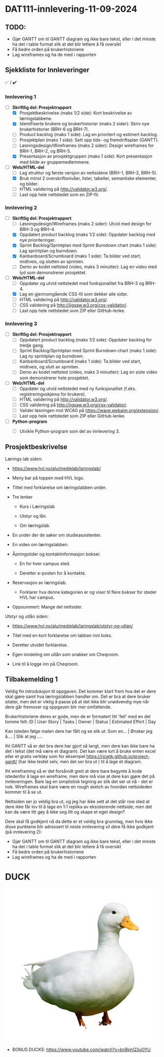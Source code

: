# DAT111-innlevering-11-09-2024

## TODO:
- Gjør GANTT om til GANTT diagram og ikke bare tekst, eller i det minste ha det i table format slik at det blir lettere å få oversikt 
- Få bedre orden på brukerhistoriene
- Lag wireframes og ha de med i rapporten

## Sjekkliste for Innleveringer
:white_check_mark: / :heavy_check_mark:
### Innlevering 1
- [ ] **Skriftlig del: Prosjektrapport**
  - [x] Prosjektbeskrivelse (maks 1/2 side): Kort beskrivelse av læringslabbene.
  - [x] Identifiserte brukere og brukerhistorier (maks 2 sider): Skriv nye brukerhistorier (BRH-6 og BRH-7).
  - [ ] Product backlog (maks 1 side): Lag en prioritert og estimert backlog.
  - [ ] Prosjektplan (maks 1 side): Sett opp tids- og fremdriftsplan (GANTT).
  - [ ] Løsningsdesign/Wireframes (maks 2 sider): Design wireframes for BRH-1, BRH-2, og BRH-5.
  - [x] Presentasjon av prosjektgruppen (maks 1 side): Kort presentasjon med bilde av gruppemedlemmene.

- [ ] **Web/HTML-del**
  - [ ] Lag struktur og første versjon av nettsidene (BRH-1, BRH-2, BRH-5).
  - [x] Bruk minst 2 overskriftsnivåer, lister, tabeller, semantiske elementer, og bilder.
  - [ ] HTML validering på http://validator.w3.org/.
  - [ ] Last opp hele nettstedet som en ZIP-fil.

### Innlevering 2
- [ ] **Skriftlig del: Prosjektrapport**
  - [ ] Løsningsdesign/Wireframes (maks 2 sider): Utvid med design for BRH-3 og BRH-4.
  - [x] Oppdatert product backlog (maks 1/2 side): Oppdater backlog med nye prioriteringer.
  - [x] Sprint Backlog/Sprintplan med Sprint Burndown chart (maks 1 side): Lag sprintplan og burndown.
  - [x] Kanbanboard/Scrumboard (maks 1 side): Ta bilder ved start, midtveis, og slutten av sprinten.
  - [ ] Demo av kodet nettsted (video, maks 3 minutter): Lag en video med lyd som demonstrerer prosjektet.

- [ ] **Web/HTML-del**
  - [ ] Oppdater og utvid nettstedet med funksjonalitet fra BRH-3 og BRH-4.
  - [x] Lag en gjennomgående CSS-fil som dekker alle sider.
  - [ ] HTML validering på http://validator.w3.org/.
  - [ ] CSS validering på http://jigsaw.w3.org/css-validator/.
  - [ ] Last opp hele nettstedet som ZIP eller GitHub-lenke.

### Innlevering 3
- [ ] **Skriftlig del: Prosjektrapport**
  - [ ] Oppdatert product backlog (maks 1/2 side): Oppdater backlog for tredje gang.
  - [ ] Sprint Backlog/Sprintplan med Sprint Burndown chart (maks 1 side): Lag ny sprintplan og burndown.
  - [ ] Kanbanboard/Scrumboard (maks 1 side): Ta bilder ved start, midtveis, og slutt av sprinten.
  - [ ] Demo av kodet nettsted (video, maks 3 minutter): Lag en siste video som demonstrerer hele prosjektet.

- [ ] **Web/HTML-del**
  - [ ] Oppdater og utvid nettstedet med ny funksjonalitet (f.eks. registreringsskjema for brukere).
  - [ ] HTML validering på http://validator.w3.org/.
  - [ ] CSS validering på http://jigsaw.w3.org/css-validator/.
  - [ ] Valider løsningen mot WCAG på https://wave.webaim.org/extension/.
  - [ ] Last opp hele nettstedet som ZIP eller GitHub-lenke.

- [ ] **Python-program**
  - [ ] Utvikle Python-program som del av innlevering 3.


## Prosjektbeskrivelse
Lærings lab siden:

- <https://www.hvl.no/alu/medielab/laringslab/>

- Meny bar på toppen med HVL logo.

- Tittel med forklarelse om læringslabben under.

- Tre lenker

  - Kurs i Læringslab

  - Utstyr og lån.

  - Om læringslab.

- En under der de søker om studieassistenter.

- En video om læringslabben.

- Åpningstider og kontaktinformasjon bokser.

  - En for hver campus sted.

  - Deretter e-posten for å kontakte.

- Reservasjon av læringslab.

  - Forklarer hva denne kategorien er og viser til flere bokser for
    steder HVL har campus.

- Oppsummert: Mange del nettsider.

Utstyr og utlån siden:

- https://www.hvl.no/alu/medielab/laringslab/utstyr-og-utlan/

<!-- -->

- Titel med en kort forklarelse om labben inni boks.

- Deretter utvidet forklarelse.

- Egen inndeling om utlån som snakker om Cheqroom.

- Link til å logge inn på Cheqroom.

## Tilbakemelding 1
Veldig fin introduksjon til oppgaven. Det kommer klart frem hva det er dere skal gjøre samt hva læringslabben handler om. Det er bra at dere bruker sitater, men det er viktig å passe på at det ikke blir unødvendig mye når dere går fremover og oppgaven blir mer omfattende. 

Brukerhistoriene deres er gode, men de er formatert litt 'feil' med en del tomme felt:
ID | User Story | Tasks | Owner | Status | Estimated Effort | Day

Kan isteden følge malen dere har fått og se slik ut:
Som en...  | Ønsker jeg å.... | Slik at jeg ....

Iht GANTT så er det bra dere har gjort så langt, men dere kan ikke bare ha det i tekst (det må være et diagram). Det kan være lurt å bruke enten excel eller et gratis verktøy som for eksempel https://ricwtk.github.io/project-gantt/ (har ikke testet selv, men det ser bra ut ) til å lage et diagram. 

Iht wireframing så er det forsåvidt greit at dere bare begynte å kode istedenfor å lage en wireframe, men dere må vise at dere kan gjøre det på innleveringen. Bare lag en simplistisk tegning av slik det ser ut nå - det er nok. Wireframes skal bare være en rough sketch av hvordan nettsideden kommer til å se ut. 

Nettsiden ser jo veldig bra ut, og jeg har ikke sett at det står noe sted at dere ikke får lov til å lage en 1:1 replika av eksisterende nettside; men det kan da være litt gøy å leke seg litt og skape et eget design? 

Dere skal få godkjent nå da dette er et veldig bra grunnlag, men hvis ikke disse punktene blir adressert til neste innlevering vil dere få ikke godkjent (på innlevering 2):

- Gjør GANTT om til GANTT diagram og ikke bare tekst, eller i det minste ha det i table format slik at det blir lettere å få oversikt 
- Få bedre orden på brukerhistoriene
- Lag wireframes og ha de med i rapporten

# DUCK
![DUCK](https://github.com/HVL186618/DAT111-innlevering-11-09-2024/blob/main/Images/DUCK.png)

- BONUS DUCKS: https://www.youtube.com/watch?v=bnBphQ3uOYU


